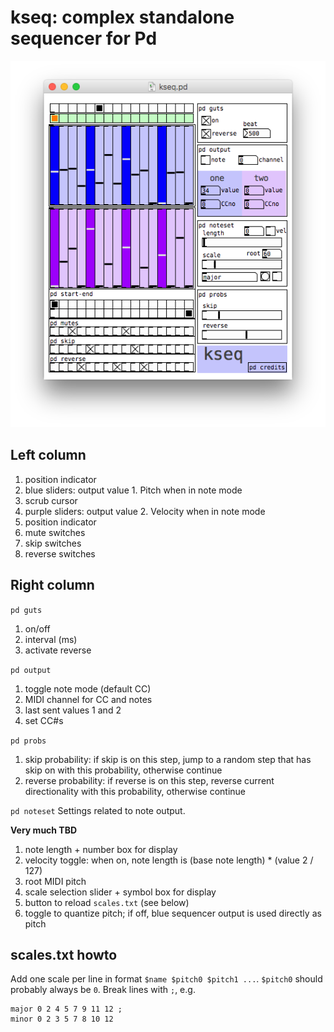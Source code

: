 # kseq: complex standalone sequencer for Pd

![kseq screenshot](sshot.png "kseq screenshot")

## Left column

1. position indicator
2. blue sliders: output value 1. Pitch when in note mode
3. scrub cursor
4. purple sliders: output value 2. Velocity when in note mode
5. position indicator
6. mute switches
7. skip switches
8. reverse switches

## Right column

`pd guts`
1. on/off
2. interval (ms)
3. activate reverse

`pd output`
1. toggle note mode (default CC)
2. MIDI channel for CC and notes
3. last sent values 1 and 2
4. set CC#s

`pd probs`
1. skip probability: if skip is on this step, jump to a random step that has skip on with this probability, otherwise continue
2. reverse probability: if reverse is on this step, reverse current directionality with this probability, otherwise continue

`pd noteset`
Settings related to note output.

**Very much TBD**

1. note length + number box for display 
2. velocity toggle: when on, note length is (base note length) * (value 2 / 127)
3. root MIDI pitch
4. scale selection slider + symbol box for display
5. button to reload `scales.txt` (see below)
6. toggle to quantize pitch; if off, blue sequencer output is used directly as pitch

## scales.txt howto
Add one scale per line in format `$name $pitch0 $pitch1 ...`.
`$pitch0` should probably always be `0`.
Break lines with `;`, e.g.
```
major 0 2 4 5 7 9 11 12 ;
minor 0 2 3 5 7 8 10 12
```
